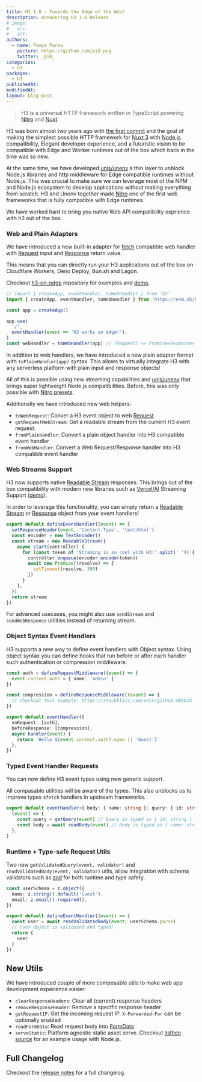 ```yaml
---
title: H3 1.8 - Towards the Edge of the Web!
description: Announcing H3 1.8 Release
# image:
#   src:
#   alt:
authors:
  - name: Pooya Parsa
    picture: https://github.com/pi0.png
    twitter: _pi0_
categories:
  - h3
packages:
  - h3
publishedAt:
modifiedAt:
layout: blog-post
---
```


> H3 is a universal HTTP framework written in TypeScript powering [Nitro](https://nitro.unjs.io/) and [Nuxt](https://nuxt.com/).

H3 was born almost two years ago with [the first commit](https://github.com/unjs/h3/tree/cbc8909b2003d6d5df694ab7a36aa067cc990c74) and the goal of making the simplest possible HTTP framework for [Nuxt 3](https://nuxt.com/) with [Node.js](https://nodejs.org/en) compatibility, Elegant developer experience, and a futuristic vision to be compatible with Edge and Worker runtimes out of the box which back in the time was so new.

At the same time, we have developed [unjs/unenv](https://github.com/unjs/unenv/tree/main) a thin layer to unblock Node.js libraries and http middleware for Edge compatible runtimes without Node.js. This was crucial to make sure we can leverage most of the NPM and Node.js ecosystem to develop applications without making everything from scratch. H3 and Unenv together made [Nitro](https://nitro.unjs.io) one of the first web frameworks that is fully compatible with Edge runtimes.

We have worked hard to bring you native Web API compatibility exprience with h3 out of the box.

### Web and Plain Adapters

We have introduced a new built-in adapter for [fetch](https://developer.mozilla.org/en-US/docs/Web/API/Fetch_API) compatible web handler with [Request](https://developer.mozilla.org/en-US/docs/Web/API/Request) input and [Response](https://developer.mozilla.org/en-US/docs/Web/API/Response) return value.

This means that you can directly run your H3 applications out of the box on Cloudflare Workers, Deno Deploy, Bun.sh and Lagon.

Checkout [h3-on-edge](https://github.com/pi0/h3-on-edge) repository for examples and [demo](https://h3-on-edge.deno.dev/).

```ts
// import { createApp, eventHandler, toWebHandler } from 'h3'
import { createApp, eventHandler, toWebHandler } from 'https://esm.sh/h3@1.8.0'

const app = createApp()

app.use(
  '/',
  eventHandler(event => 'H3 works on edge!'),
)
const webHandler = toWebHandler(app) // (Request) => Promise<Response>
```

In addition to web handlers, we have introduced a new plain adapter format with `toPlainHandler(app)` syntax. This allows to virtually integrate H3 with any serverless platform with plain input and response objects!

All of this is possible using new streaming capabilities and [unjs/unenv](https://unenv.unjs.io) that brings super lightweight Node.js compatibilities. Before, this was only possible with [Nitro presets](https://nitro.unjs.io/deploy).

Additionally we have introduced new web helpers:

- `toWebRequest`: Conver a H3 event object to web [Request](https://developer.mozilla.org/en-US/docs/Web/API/Request)
- `getRequestWebStream`: Get a readable stream from the current H3 event request.
- `fromPlainHandler`: Convert a plain object handler into H3 compatible event handler
- `fromWebHandler`: Convert a Web Request/Response handler into H3 compatible event handler

### Web Streams Support

H3 now supports native [Readable Stream](https://developer.mozilla.org/en-US/docs/Web/API/ReadableStream) responses. This brings out of the box compatibility with modern new libraries such as [Vercel/AI](https://github.com/vercel/ai) Streaming Support ([demo](https://github.com/Hebilicious/nuxt-openai-vercel-edge-demo)).

In order to leverage this functionality, you can simply return a [Readable Stream](https://developer.mozilla.org/en-US/docs/Web/API/ReadableStream) or [Response](https://developer.mozilla.org/en-US/docs/Web/API/Response) object from your event handlers!

```ts
export default defineEventHandler((event) => {
  setResponseHeader(event, 'Content-Type', 'text/html')
  const encoder = new TextEncoder()
  const stream = new ReadableStream({
    async start(controller) {
      for (const token of 'Straming is so cool with H3!'.split(' ')) {
        controller.enqueue(encoder.encode(token))
        await new Promise((resolve) => {
          setTimeout(resolve, 300)
        })
      }
    },
  })
  return stream
})
```

For advanced usecases, you might also use `sendStream` and `sendWebResponse` utilities instead of returning stream.

### Object Syntax Event Handlers

H3 supports a new way to define event handlers with Object syntax. Using object syntax you can define hooks that run before or after each handler such authentication or compression middleware.

```ts
const auth = defineRequestMiddleware((event) => {
  event.context.auth = { name: 'admin' }
})

const compression = defineResponseMiddleware((event) => {
  // Checkout this example: https://stackblitz.com/edit/github-mb6bz3
})

export default eventHandler({
  onRequest: [auth],
  beforeResponse: [compression],
  async handler(event) {
    return `Hello ${event.context.auth?.name || 'Guest'}`
  },
})
```

### Typed Event Handler Requests

You can now define H3 event types using new generic support.

All compasable utilities will be aware of the types. This also unblocks us to improve types `$fetch` handlers in upstream frameworks.

```ts
export default eventHandler<{ body: { name: string }; query: { id: string } }>(
  (event) => {
    const query = getQuery(event) // Query is typed as { id: string }
    const body = await readBody(event) // Body is typed as { name: string }
  },
)
```

### Runtime + Type-safe Request Utils

Two new `getValidatedQuery(event, validator)` and `readValidatedBody(event, validator)` utils, allow integration with schema validators such as [zod](https://zod.dev/) for both runtime and type safety.

```ts
const userSchema = z.object({
  name: z.string().default('Guest'),
  email: z.email().required(),
})

export default defineEventHandler((event) => {
  const user = await readValidatedBody(event, userSchema.parse)
  // User object is validated and typed!
  return {
    user
  }
})
```

## New Utils

We have introduced couple of more composable utils to make web app development experience easier:

- `clearResponseHeaders`: Clear all (current) response headers
- `removeResponseHeader`: Remove a specific response header
- `getRequestIP`: Get the incoming request IP. `X-Forwarded-For` can be optionally enabled
- `readFormData`: Read request body into [FormData](https://developer.mozilla.org/en-US/docs/Web/API/FormData)
- `serveStatic`: Platform agnostic static asset serve. Checkout [listhen source](https://github.com/unjs/listhen/blob/af6ea3af3fec4289c00b0ba589ca6f63c6a5dbbd/src/server/dev.ts#L66) for an example usage with Node.js.

## Full Changelog

Checkout the [release notes](https://github.com/unjs/h3/issues/486) for a full changelog.
